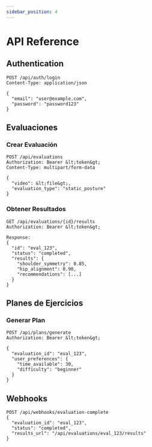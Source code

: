 ```yaml
---
sidebar_position: 4
---
```


# API Reference

## Authentication

```http
POST /api/auth/login
Content-Type: application/json

{
  "email": "user@example.com",
  "password": "password123"
}
```

## Evaluaciones

### Crear Evaluación
```http
POST /api/evaluations
Authorization: Bearer &lt;token&gt;
Content-Type: multipart/form-data

{
  "video": &lt;file&gt;,
  "evaluation_type": "static_posture"
}
```

### Obtener Resultados
```http
GET /api/evaluations/{id}/results
Authorization: Bearer &lt;token&gt;

Response:
{
  "id": "eval_123",
  "status": "completed",
  "results": {
    "shoulder_symmetry": 0.85,
    "hip_alignment": 0.90,
    "recommendations": [...]
  }
}
```

## Planes de Ejercicios

### Generar Plan
```http
POST /api/plans/generate
Authorization: Bearer &lt;token&gt;

{
  "evaluation_id": "eval_123",
  "user_preferences": {
    "time_available": 30,
    "difficulty": "beginner"
  }
}
```

## Webhooks

```http
POST /api/webhooks/evaluation-complete
{
  "evaluation_id": "eval_123",
  "status": "completed",
  "results_url": "/api/evaluations/eval_123/results"
}
```
